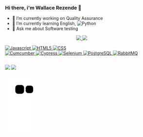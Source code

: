 ### Hi there, i'm Wallace Rezende 👋

- 🔭 I’m currently working on Quality Assurance
- 🌱 I’m currently learning English, ![Python](https://img.shields.io/badge/-Python-05122A?style=flat&logo=python)
- 💬 Ask me about Software testing

<div align="center">
  <a href="https://github.com/wallacemrezende">
  <img height="170em" src="https://github-readme-stats.vercel.app/api?username=wallacemrezende&show_icons=true&theme=dark&include_all_commits=true&count_private=true"/>
  <img height="170em" src="https://github-readme-stats.vercel.app/api/top-langs/?username=wallacemrezende&layout=compact&langs_count=7&theme=dark"/>
</div>
  
  
![Javascript](https://img.shields.io/badge/-Javascript-05122A?style=flat&logo=javascript)
![HTML5](https://img.shields.io/badge/-HTML-05122A?style=flat&logo=html5) 
![CSS](https://img.shields.io/badge/-CSS-05122A?style=flat&logo=css3)   
![Cumcumber](https://img.shields.io/badge/-Cumcumber-05122A?style=flat&logo=cucumber)
![Cypress](https://img.shields.io/badge/-Cypress-05122A?style=flat&logo=cypress)
![Selenium](https://img.shields.io/badge/-Selenium-05122A?style=flat&logo=selenium)
![PostgreSQL](https://img.shields.io/badge/-PostgreSQL-05122A?style=flat&logo=postgresql)
![RabbitMQ](https://img.shields.io/badge/-RabbitMQ-05122A?style=flat&logo=rabbitMQ)  
  
 ##
  
<div> 
<a href = "mailto:wallace_rezende@outlook.com"><img src="https://img.shields.io/badge/-Outlook-05122A?style=flat&logo=microsoftoutlook" target="_blank"></a>  <a href="https://www.linkedin.com/in/wallacemrezende/" target="_blank"><img src="https://img.shields.io/badge/-Linkedin-05122A?style=flat&logo=LinkedIn" target="_blank"></a> 
  </div>
  
 ![Snake animation](https://github.com/wallacemrezende/wallacemrezende/blob/output/github-contribution-grid-snake.svg)
 

